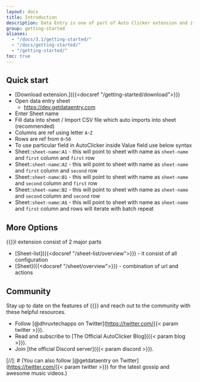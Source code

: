 ```yaml
---
layout: docs
title: Introduction
description: Data Entry is one of part of Auto Clicker extension and its not separate extension all together
group: getting-started
aliases:
  - "/docs/3.1/getting-started/"
  - "/docs/getting-started/"
  - "/getting-started/"
toc: true
---
```


## Quick start

* [Download extension.]({{<docsref "/getting-started/download">}})
* Open data entry sheet 
  * https://dev.getdataentry.com
* Enter Sheet name
* Fill data into sheet / Import CSV file which auto imports into sheet (recommended)
* Columns are ref using letter `A`-`Z`
* Rows are ref from `0`-`50`
* To use particular field in AutoClicker inside Value field use below syntax
* Sheet::`sheet-name`::`A1` - this will point to sheet with name as `sheet-name` and `first` column and `first` row
* Sheet::`sheet-name`::`A2` - this will point to sheet with name as `sheet-name` and `first` column and `second` row
* Sheet::`sheet-name`::`B1` - this will point to sheet with name as `sheet-name` and `second` column and `first` row
* Sheet::`sheet-name`::`B2` - this will point to sheet with name as `sheet-name` and `second` column and `second` row
* Sheet::`sheet-name`::`A$` - this will point to sheet with name as `sheet-name` and `first` column and rows will iterate with batch repeat

## More Options

{{<param name>}}l extension consist of 2 major parts 
- [Sheet-list]({{<docsref "/sheet-list/overview">}}) - it consist of all configuration
- [Sheet]({{<docsref "/sheet/overview">}}) - combination of url and actions

## Community

Stay up to date on the features of {{<param name>}} and reach out to the community with these helpful resources.

- Follow [@dhruvtechapps on Twitter](https://twitter.com/{{< param twitter >}}).
- Read and subscribe to [The Official AutoClicker Blog]({{< param blog >}}).
- Join [the official Discord server]({{< param discord >}}).

[//]: # (You can also follow [@getdataentry on Twitter](https://twitter.com/{{< param twitter >}}) for the latest gossip and awesome music videos.)
